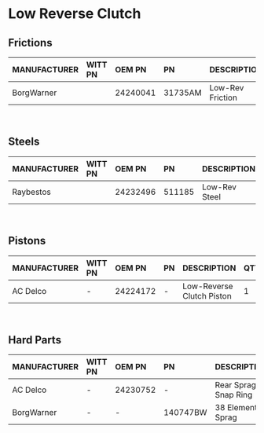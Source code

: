 # Low Reverse Clutch

## Frictions

| MANUFACTURER | WITT PN | OEM PN | PN | DESCRIPTION | QTY |
| :- | :- | :- | :- | :- | :- |
| BorgWarner |  | 24240041 | 31735AM | Low-Rev Friction | 5 |

&nbsp;

## Steels
| MANUFACTURER | WITT PN | OEM PN | PN | DESCRIPTION | QTY |
| :- | :- | :- | :- | :- | :- |
| Raybestos |  | 24232496 | 511185 | Low-Rev Steel | 5 |

&nbsp;

## Pistons
| MANUFACTURER | WITT PN | OEM PN | PN | DESCRIPTION | QTY |
| :- | :- | :- | :- | :- | :- |
| AC Delco | - | 24224172 | - | Low-Reverse Clutch Piston | 1 |

&nbsp;

## Hard Parts
| MANUFACTURER | WITT PN | OEM PN | PN | DESCRIPTION | QTY |
| :- | :- | :- | :- | :- | :- |
| AC Delco | - | 24230752 | - | Rear Sprag Snap Ring | 1 |
| BorgWarner | - | - | 140747BW | 38 Element Sprag | 1 |